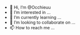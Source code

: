 - 👋 Hi, I’m @Occhieuu
- 👀 I’m interested in ...
- 🌱 I’m currently learning ...
- 💞️ I’m looking to collaborate on ...
- 📫 How to reach me ...

<!---
Occhieuu/Occhieuu is a ✨ special ✨ repository because its `README.md` (this file) appears on your GitHub profile.
You can click the Preview link to take a look at your changes.
--->
